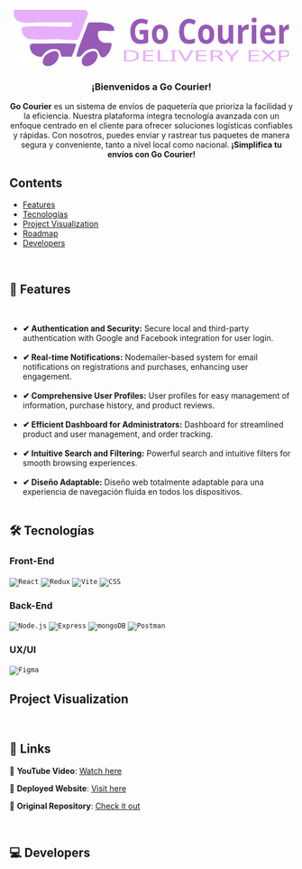 <!-- PROJECT LOGO -->
<br />
  <div align='center'>
    <a href="https://github.com/No-Country/C16-03-m-node-react-" target="_blank">
      <img src="./Client/C16-03-m-node-react-/public/logo-readme.svg" alt="logo"height="100">
    </a>
    <h3 align="center">¡Bienvenidos a Go Courier!</h3>
  </div>

<!-- ABOUT THE PROJECT -->
<div align="center">
  <p align="center">
    <strong>Go Courier</strong> es un sistema de envíos de paquetería que prioriza la facilidad y la eficiencia. Nuestra plataforma integra tecnología avanzada con un enfoque centrado en el cliente para ofrecer soluciones logísticas confiables y rápidas. Con nosotros, puedes enviar y rastrear tus paquetes de manera segura y conveniente, tanto a nivel local como nacional.<strong> ¡Simplifica tu envíos con Go Courier!</strong>
  </p>
</div>
<!-- falta agregar link a demo  -->
<!-- TABLE OF CONTENTS -->
<div>
  <h2>Contents</h2>
  <ul>
    <li><a href="#features">Features</a></li>
    <li><a href="#built-with">Tecnologías</a></li>
    <li><a href="#visualization">Project Visualization </a></li>
    <li><a href="#roadmap">Roadmap</a></li>
    <li><a href="#developers">Developers</a></li>
  </ul>
</div>
<br />

<!-- DESCRIPTION -->
<h2 id="features">🚀 Features</h2>
</br>
<ul>
  <li><strong>✔ Authentication and Security:</strong> Secure local and third-party authentication with Google and Facebook integration for user login.</br></br>
  <li><strong>✔ Real-time Notifications:</strong> Nodemailer-based system for email notifications on registrations and purchases, enhancing user engagement.</br></br>
  <li><strong>✔ Comprehensive User Profiles:</strong> User profiles for easy management of information, purchase history, and product reviews.</br></br>
  <li><strong>✔ Efficient Dashboard for Administrators:</strong> Dashboard for streamlined product and user management, and order tracking.</br></br>
  <li><strong>✔ Intuitive Search and Filtering:</strong> Powerful search and intuitive filters for smooth browsing experiences.</br></br>
  <li><strong>✔ Diseño Adaptable:</strong> Diseño web totalmente adaptable para una experiencia de navegación fluida en todos los dispositivos.</br></br>
</ul>

<h2 id="built-with">🛠️ Tecnologías</h2>

<h3>Front-End</h3>

<!-- [![React][React-badge]][react-url] [![Redux][Redux-badge]][redux-url] [![Vite Badge][Vite-badge]][vite-url] -->

<code><img width="55" src="https://user-images.githubusercontent.com/25181517/183897015-94a058a6-b86e-4e42-a37f-bf92061753e5.png" alt="React" title="React"/></code>
<code><img width="55" src="https://user-images.githubusercontent.com/25181517/187896150-cc1dcb12-d490-445c-8e4d-1275cd2388d6.png" alt="Redux" title="Redux"/></code>
<code><img width="55" src="https://github.com/marwin1991/profile-technology-icons/assets/62091613/b40892ef-efb8-4b0e-a6b5-d1cfc2f3fc35" alt="Vite" title="Vite"/></code>
<code><img width="55" src="https://user-images.githubusercontent.com/25181517/183898674-75a4a1b1-f960-4ea9-abcb-637170a00a75.png" alt="CSS" title="CSS"/></code>

<h3>Back-End</h3>

<!-- <div align="center"> -->

<code><img width="55" src="https://user-images.githubusercontent.com/25181517/183568594-85e280a7-0d7e-4d1a-9028-c8c2209e073c.png" alt="Node.js" title="Node.js"/></code>
<code><img width="55" src="https://user-images.githubusercontent.com/25181517/183859966-a3462d8d-1bc7-4880-b353-e2cbed900ed6.png" alt="Express" title="Express"/></code>
<code><img width="55" src="https://user-images.githubusercontent.com/25181517/182884177-d48a8579-2cd0-447a-b9a6-ffc7cb02560e.png" alt="mongoDB" title="mongoDB"/></code>
<code><img width="55" src="https://user-images.githubusercontent.com/25181517/192109061-e138ca71-337c-4019-8d42-4792fdaa7128.png" alt="Postman" title="Postman"/></code>

<h3>UX/UI</h3>
<code><img width="50" src="https://user-images.githubusercontent.com/25181517/189715289-df3ee512-6eca-463f-a0f4-c10d94a06b2f.png" alt="Figma" title="Figma"/></code>
<br />

<h2 id="visualization">Project Visualization </h2>
<br />

<!--
<p align="right">(<a href="#readme-top"> △ </a>)</p> -->

<!-- ROADMAP -->
<h2 id="roadmap">🎯 Links</h2>

🎥 **YouTube Video**: [Watch here]()

🚀 **Deployed Website**: [Visit here]()

🔎 **Original Repository**: [Check it out](https://github.com/No-Country/C16-03-m-node-react-)

<br />

<!-- CONTACT US-->
<h2 id="developers">💻 Developers</h2>

<!-- ACKNOWLEDGMENTS -->
<!-- <div align='center'>
<h3>Agradecimientos</h3>
  <a href="https://www.nocountry.tech/" target="_blank">
    <img style='background-color:black;' src="https://encrypted-tbn0.gstatic.com/images?q=tbn:ANd9GcQsukYB3HL90LSwYv_RIR2O2OlCV8Sbkx2eNHv8nRvOu8L16FxLQ0nPzY02wQ_BJOfQZw&usqp=CAU" width="200">
  </a>
</div> -->
